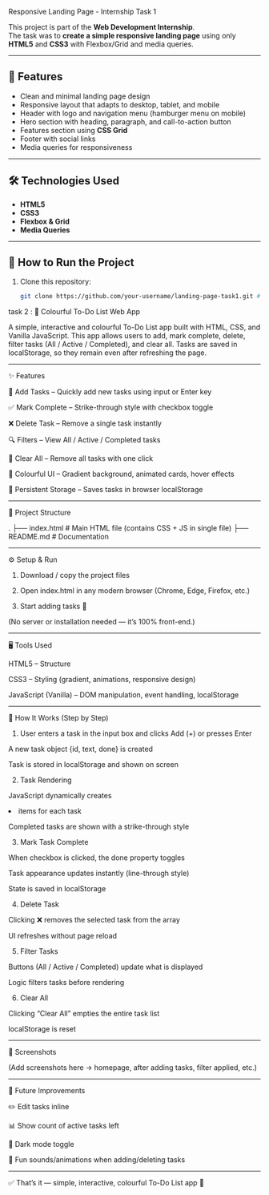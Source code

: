 Responsive Landing Page - Internship Task 1

This project is part of the **Web Development Internship**.  
The task was to **create a simple responsive landing page** using only **HTML5** and **CSS3** with Flexbox/Grid and media queries.

---

## 📌 Features
- Clean and minimal landing page design
- Responsive layout that adapts to desktop, tablet, and mobile
- Header with logo and navigation menu (hamburger menu on mobile)
- Hero section with heading, paragraph, and call-to-action button
- Features section using **CSS Grid**
- Footer with social links
- Media queries for responsiveness

---

## 🛠️ Technologies Used
- **HTML5**
- **CSS3**
- **Flexbox & Grid**
- **Media Queries**

---

## 🚀 How to Run the Project
1. Clone this repository:
   ```bash
   git clone https://github.com/your-username/landing-page-task1.git #WEBDEVELOPMENTPROJECT

task 2 : 
🌈 Colourful To-Do List Web App

A simple, interactive and colourful To-Do List app built with HTML, CSS, and Vanilla JavaScript.
This app allows users to add, mark complete, delete, filter tasks (All / Active / Completed), and clear all.
Tasks are saved in localStorage, so they remain even after refreshing the page.


---

✨ Features

📝 Add Tasks – Quickly add new tasks using input or Enter key

✅ Mark Complete – Strike-through style with checkbox toggle

❌ Delete Task – Remove a single task instantly

🔍 Filters – View All / Active / Completed tasks

🧹 Clear All – Remove all tasks with one click

🎨 Colourful UI – Gradient background, animated cards, hover effects

💾 Persistent Storage – Saves tasks in browser localStorage



---

📂 Project Structure

.
├── index.html     # Main HTML file (contains CSS + JS in single file)
├── README.md      # Documentation


---

⚙️ Setup & Run

1. Download / copy the project files


2. Open index.html in any modern browser (Chrome, Edge, Firefox, etc.)


3. Start adding tasks 🎉



(No server or installation needed — it’s 100% front-end.)


---

🖥️ Tools Used

HTML5 – Structure

CSS3 – Styling (gradient, animations, responsive design)

JavaScript (Vanilla) – DOM manipulation, event handling, localStorage



---

🔎 How It Works (Step by Step)

1. User enters a task in the input box and clicks Add (+) or presses Enter

A new task object {id, text, done} is created

Task is stored in localStorage and shown on screen



2. Task Rendering

JavaScript dynamically creates <li> items for each task

Completed tasks are shown with a strike-through style



3. Mark Task Complete

When checkbox is clicked, the done property toggles

Task appearance updates instantly (line-through style)

State is saved in localStorage



4. Delete Task

Clicking ❌ removes the selected task from the array

UI refreshes without page reload



5. Filter Tasks

Buttons (All / Active / Completed) update what is displayed

Logic filters tasks before rendering



6. Clear All

Clicking “Clear All” empties the entire task list

localStorage is reset





---

📸 Screenshots

(Add screenshots here → homepage, after adding tasks, filter applied, etc.)


---

🚀 Future Improvements

✏️ Edit tasks inline

📊 Show count of active tasks left

🌙 Dark mode toggle

🎵 Fun sounds/animations when adding/deleting tasks



---

✅ That’s it — simple, interactive, colourful To-Do List app 🚀
